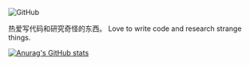 ![GitHub](https://komarev.com/ghpvc/?username=orzice&color=brightgreen&label=page%20views)

热爱写代码和研究奇怪的东西。
Love to write code and research strange things.

[![Anurag's GitHub stats](https://github-readme-stats.vercel.app/api?username=orzice&hide=contribs,prs&show_icons=true)](https://github.com/orzice)